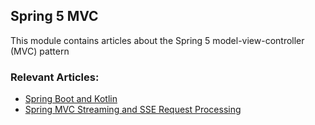 ## Spring 5 MVC

This module contains articles about the Spring 5 model-view-controller (MVC) pattern 

### Relevant Articles:
- [Spring Boot and Kotlin](http://www.baeldung.com/spring-boot-kotlin)
- [Spring MVC Streaming and SSE Request Processing](https://www.baeldung.com/spring-mvc-sse-streams)
